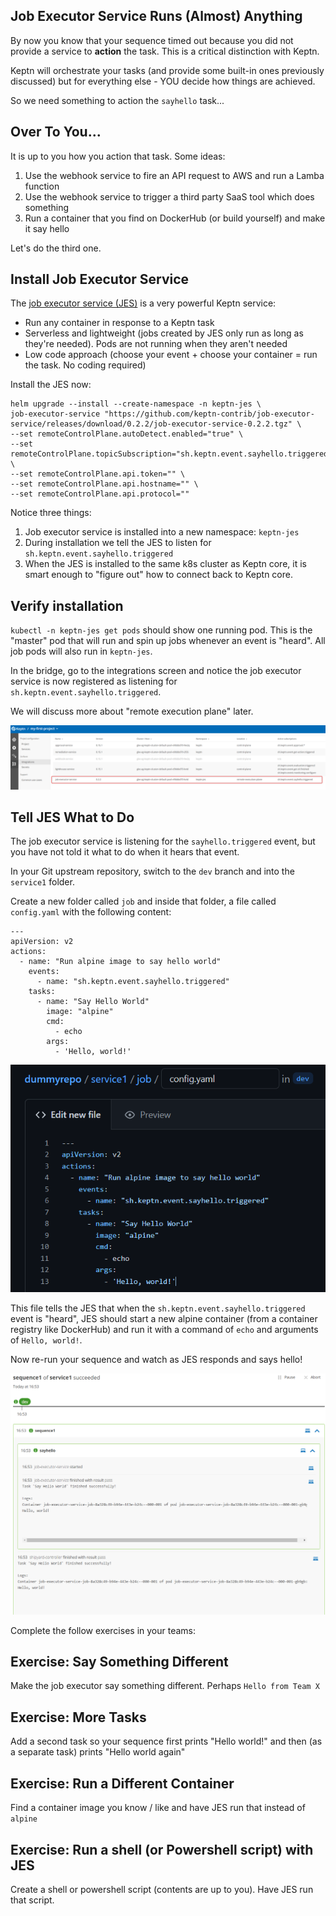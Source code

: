 ## Job Executor Service Runs (Almost) Anything

By now you know that your sequence timed out because you did not provide a service to **action** the task. This is a critical distinction with Keptn.

Keptn will orchestrate your tasks (and provide some built-in ones previously discussed) but for everything else - YOU decide how things are achieved.

So we need something to action the `sayhello` task...

## Over To You...

It is up to you how you action that task. Some ideas:

1. Use the webhook service to fire an API request to AWS and run a Lamba function
2. Use the webhook service to trigger a third party SaaS tool which does something
3. Run a container that you find on DockerHub (or build yourself) and make it say hello


Let's do the third one.

## Install Job Executor Service

The [job executor service (JES)](https://github.com/keptn-contrib/job-executor-service) is a very powerful Keptn service:

- Run any container in response to a Keptn task
- Serverless and lightweight (jobs created by JES only run as long as they're needed). Pods are not running when they aren't needed
- Low code approach (choose your event + choose your container = run the task. No coding required)

Install the JES now:

```
helm upgrade --install --create-namespace -n keptn-jes \
job-executor-service "https://github.com/keptn-contrib/job-executor-service/releases/download/0.2.2/job-executor-service-0.2.2.tgz" \
--set remoteControlPlane.autoDetect.enabled="true" \
--set remoteControlPlane.topicSubscription="sh.keptn.event.sayhello.triggered" \
--set remoteControlPlane.api.token="" \
--set remoteControlPlane.api.hostname="" \
--set remoteControlPlane.api.protocol=""
```

Notice three things:

1) Job executor service is installed into a new namespace: `keptn-jes`
1) During installation we tell the JES to listen for `sh.keptn.event.sayhello.triggered`
2) When the JES is installed to the same k8s cluster as Keptn core, it is smart enough to "figure out" how to connect back to Keptn core.

## Verify installation

`kubectl -n keptn-jes get pods` should show one running pod. This is the "master" pod that will run and spin up jobs whenever an event is "heard". All job pods will also run in `keptn-jes`.

In the bridge, go to the integrations screen and notice the job executor service is now registered as listening for `sh.keptn.event.sayhello.triggered`.

We will discuss more about "remote execution plane" later.

![](assets/images/install-jes-1.png)

## Tell JES What to Do

The job executor service is listening for the `sayhello.triggered` event, but you have not told it what to do when it hears that event.

In your Git upstream repository, switch to the `dev` branch and into the `service1` folder.

Create a new folder called `job` and inside that folder, a file called `config.yaml` with the following content:

```
---
apiVersion: v2
actions:
  - name: "Run alpine image to say hello world"
    events:
      - name: "sh.keptn.event.sayhello.triggered"
    tasks:
      - name: "Say Hello World"
        image: "alpine"
        cmd:
          - echo
        args:
          - 'Hello, world!'
```

![](assets/images/install-jes-2.png)

This file tells the JES that when the `sh.keptn.event.sayhello.triggered` event is "heard", JES should start a new alpine container (from a container registry like DockerHub) and run it with a command of `echo` and arguments of `Hello, world!`.

Now re-run your sequence and watch as JES responds and says hello!

![](assets/images/install-jes-3.png)


Complete the follow exercises in your teams:

## Exercise: Say Something Different

Make the job executor say something different. Perhaps `Hello from Team X`

## Exercise: More Tasks

Add a second task so your sequence first prints "Hello world!" and then (as a separate task) prints "Hello world again"

## Exercise: Run a Different Container

Find a container image you know / like and have JES run that instead of `alpine`

## Exercise: Run a shell (or Powershell script) with JES

Create a shell or powershell script (contents are up to you). Have JES run that script.